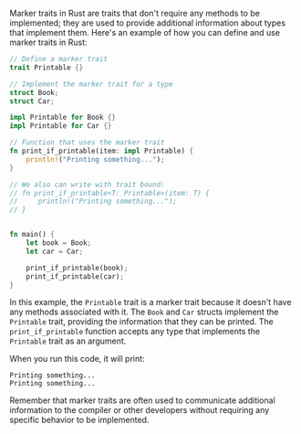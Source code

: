 Marker traits in Rust are traits that don't require any methods to be implemented; they are used to provide additional information about types that implement them. Here's an example of how you can define and use marker traits in Rust:

```rust
// Define a marker trait
trait Printable {}

// Implement the marker trait for a type
struct Book;
struct Car;

impl Printable for Book {}
impl Printable for Car {}

// Function that uses the marker trait
fn print_if_printable(item: impl Printable) {
    println!("Printing something...");
}

// We also can write with trait bound:
// fn print_if_printable<T: Printable>(item: T) {
//     println!("Printing something...");
// }


fn main() {
    let book = Book;
    let car = Car;

    print_if_printable(book);
    print_if_printable(car);
}

```

In this example, the `Printable` trait is a marker trait because it doesn't have any methods associated with it. The `Book` and `Car` structs implement the `Printable` trait, providing the information that they can be printed. The `print_if_printable` function accepts any type that implements the `Printable` trait as an argument.

When you run this code, it will print:

```
Printing something...
Printing something...
```

Remember that marker traits are often used to communicate additional information to the compiler or other developers without requiring any specific behavior to be implemented.